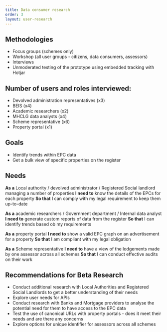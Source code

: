 ```yaml
---
title: Data consumer research
order: 3
layout: user-research
---
```

## Methodologies
* Focus groups (schemes only)
* Workshop (all user groups - citizens, data consumers, assessors)
* Interviews
* Unmoderated testing of the prototype using embedded tracking with Hotjar

## Number of users and roles interviewed:
* Devolved administration representatives (x3)
* BEIS (x4)
* Academic researchers (x2)
* MHCLG data analysts (x4)
* Scheme representative (x6)
* Property portal (x1)

## Goals
* Identify trends within EPC data
* Get a bulk view of specific properties on the register

## Needs
**As a** Local authority / devolved administrator / Registered Social landlord managing a number of properties
**I need to** know the details of the EPCs for each property 
**So that** I can comply with my legal requirement to keep them up-to-date

**As a** academic researchers / Government department / Internal data analyst 
**I need to** generate custom reports of data from the register
**So that** I can identify trends based ob my requirements

**As a** property portal
**I need to** show a valid EPC graph on an advertisement for a property 
**So that** I am compliant with my legal obligation 

**As a** Scheme representative 
**I need to** have a view of the lodgements made by one assessor across all schemes
**So that** I can conduct effective audits on their work


## Recommendations for Beta Research
* Conduct additional research with Local Authorities and Registered Social Landlords to get a better understanding of their needs
* Explore user needs for APIs
* Conduct research with Banks and Mortgage providers to analyse the potential need for them to have access to the EPC data
* Test the use of canonical URLs with property portals - does it meet their needs and are there any concerns
* Explore options for unique identifier for assessors across all schemes
